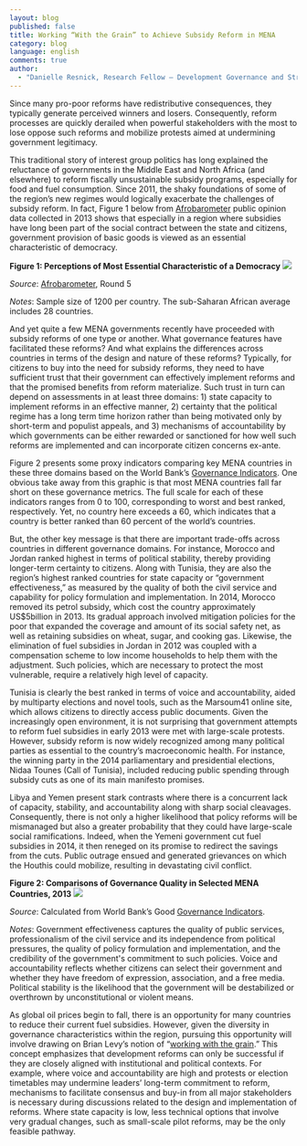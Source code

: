 ```yaml
---
layout: blog
published: false
title: Working “With the Grain” to Achieve Subsidy Reform in MENA
category: blog
language: english
comments: true
author: 
  - "Danielle Resnick, Research Fellow – Development Governance and Strategy Division, IFPRI"
---
```


Since many pro-poor reforms have redistributive consequences, they typically generate perceived winners and losers.  Consequently, reform processes are quickly derailed when powerful stakeholders with the most to lose oppose such reforms and mobilize protests aimed at undermining government legitimacy.  
<!-- more -->

This traditional story of interest group politics has long explained the reluctance of governments in the Middle East and North Africa (and elsewhere) to reform fiscally unsustainable subsidy programs, especially for food and fuel consumption.  Since 2011, the shaky foundations of some of the region’s new regimes would logically exacerbate the challenges of subsidy reform.  In fact, Figure 1 below from [Afrobarometer](http://www.afrobarometer.org/) public opinion data collected in 2013 shows that especially in a region where subsidies have long been part of the social contract between the state and citizens, government provision of basic goods is viewed as an essential characteristic of democracy. 


**Figure 1:  Perceptions of Most Essential Characteristic of a Democracy**
![](https://farm9.staticflickr.com/8735/16743153500_c4f2683544_z.jpg)

_Source_:  [Afrobarometer](http://www.afrobarometer.org/), Round 5 

_Notes_: Sample size of 1200 per country.  The sub-Saharan African average includes 28 countries.   


And yet quite a few MENA governments recently have proceeded with subsidy reforms of one type or another.   What governance features have facilitated these reforms? And what explains the differences across countries in terms of the design and nature of these reforms?  Typically, for citizens to buy into the need for subsidy reforms, they need to have sufficient trust that their government can effectively implement reforms and that the promised benefits from reform materialize. Such trust in turn can depend on assessments in at least three domains:  1) state capacity to implement reforms in an effective manner, 2) certainty that the political regime has a long term time horizon rather than being motivated only by short-term and populist appeals, and 3) mechanisms of accountability by which governments can be either rewarded or sanctioned for how well such reforms are implemented and can incorporate citizen concerns ex-ante.  


Figure 2 presents some proxy indicators comparing key MENA countries in these three domains based on the World Bank’s [Governance Indicators](http://info.worldbank.org/governance/wgi/index.aspx#home).  One obvious take away from this graphic is that most MENA countries fall far short on these governance metrics.  The full scale for each of these indicators ranges from 0 to 100, corresponding to worst and best ranked, respectively.  Yet, no country here exceeds a 60, which indicates that a country is better ranked than 60 percent of the world’s countries.  
    
    
But, the other key message is that there are important trade-offs across countries in different governance domains.  For instance, Morocco and Jordan ranked highest in terms of political stability, thereby providing longer-term certainty to citizens.  Along with Tunisia, they are also the region’s highest ranked countries for state capacity or “government effectiveness,” as measured by the quality of both the civil service and capability for policy formulation and implementation.  In 2014, Morocco removed its petrol subsidy, which cost the country approximately US$5billion in 2013.  Its gradual approach involved mitigation policies for the poor that expanded the coverage and amount of its social safety net, as well as retaining subsidies on wheat, sugar, and cooking gas.  Likewise, the elimination of fuel subsidies in Jordan in 2012 was coupled with a compensation scheme to low income households to help them with the adjustment.  Such policies, which are necessary to protect the most vulnerable, require a relatively high level of capacity.  
    
    
Tunisia is clearly the best ranked in terms of voice and accountability, aided by multiparty elections and novel tools, such as the Marsoum41 online site, which allows citizens to directly access public documents. Given the increasingly open environment, it is not surprising that government attempts to reform fuel subsidies in early 2013 were met with large-scale protests.  However, subsidy reform is now widely recognized among many political parties as essential to the country’s macroeconomic health. For instance, the winning party in the 2014 parliamentary and presidential elections, Nidaa Tounes (Call of Tunisia), included reducing public spending through subsidy cuts as one of its main manifesto promises. 
    
    
Libya and Yemen present stark contrasts where there is a concurrent lack of capacity, stability, and accountability along with sharp social cleavages.  Consequently, there is not only a higher likelihood that policy reforms will be mismanaged but also a greater probability that they could have large-scale social ramifications.  Indeed, when the Yemeni government cut fuel subsidies in 2014, it then reneged on its promise to redirect the savings from the cuts.  Public outrage ensued and generated grievances on which the Houthis could mobilize, resulting in devastating civil conflict.  


**Figure 2:  Comparisons of Governance Quality in Selected MENA Countries, 2013**
![](https://farm9.staticflickr.com/8698/16742927558_df6f0ff21a_z.jpg)

_Source_: Calculated from World Bank’s Good [Governance Indicators](http://info.worldbank.org/governance/wgi/index.aspx#home). 

_Notes_:  Government effectiveness captures the quality of public services, professionalism of the civil service and its independence from political pressures, the quality of policy formulation and implementation, and the credibility of the government's commitment to such policies. Voice and accountability reflects whether citizens can select their government and whether they have freedom of expression, association, and a free media. Political stability is the likelihood that the government will be destabilized or overthrown by unconstitutional or violent means. 


As global oil prices begin to fall, there is an opportunity for many countries to reduce their current fuel subsidies.  However, given the diversity in governance characteristics within the region, pursuing this opportunity will involve drawing on Brian Levy’s notion of “[working with the grain](https://global.oup.com/academic/product/working-with-the-grain-9780199363810?cc=us&lang=en&).” This concept emphasizes that development reforms can only be successful if they are closely aligned with institutional and political contexts. For example, where voice and accountability are high and protests or election timetables may undermine leaders’ long-term commitment to reform, mechanisms to facilitate consensus and buy-in from all major stakeholders is necessary during discussions related to the design and implementation of reforms.  Where state capacity is low, less technical options that involve very gradual changes, such as small-scale pilot reforms, may be the only feasible pathway.